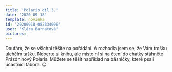 ```yaml
---
title: 'Polaris díl 3.'
date: '2020-09-18'
template: novinka
id: '20200918-082334000'
user: 'Klára Barnatová'
pictures:
---
```

Doufám, že se všichni těšíte na pořádání. A rozhodla jsem se, že Vám trošku ulehčím tašku. Neberte si knihu, ale místo ní si na čtení do chatky stáhněte Prázdninový Polaris. Můžete se těšit například na básničky, které psali účastníci tábora. 😉
